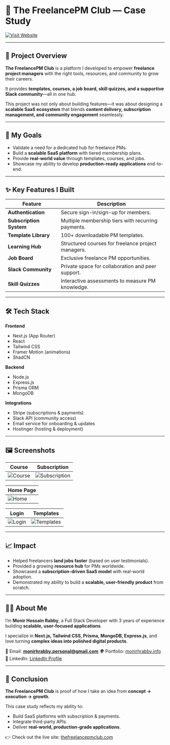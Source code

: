 
# 📌 The FreelancePM Club — Case Study

[![Visit Website](https://img.shields.io/badge/🌍%20Live%20Site-thefreelancepmclub.com-blue)](https://thefreelancepmclub.com)

---

## 📝 Project Overview

**The FreelancePM Club** is a platform I developed to empower **freelance project managers** with the right tools, resources, and community to grow their careers.

It provides **templates, courses, a job board, skill quizzes, and a supportive Slack community**—all in one hub.

This project was not only about building features—it was about designing a **scalable SaaS ecosystem** that blends **content delivery, subscription management, and community engagement** seamlessly.

---

## 🎯 My Goals

* Validate a need for a dedicated hub for freelance PMs.
* Build a **scalable SaaS platform** with tiered membership plans.
* Provide **real-world value** through templates, courses, and jobs.
* Showcase my ability to develop **production-ready applications** end-to-end.

---

## ✨ Key Features I Built

| Feature                 | Description                                        |
| ----------------------- | -------------------------------------------------- |
| **Authentication**      | Secure sign-in/sign-up for members.                |
| **Subscription System** | Multiple membership tiers with recurring payments. |
| **Template Library**    | 100+ downloadable PM templates.                    |
| **Learning Hub**        | Structured courses for freelance project managers. |
| **Job Board**           | Exclusive freelance PM opportunities.              |
| **Slack Community**     | Private space for collaboration and peer support.  |
| **Skill Quizzes**       | Interactive assessments to measure PM knowledge.   |

---

## 🛠 Tech Stack

**Frontend**

* Next.js (App Router)
* React
* Tailwind CSS
* Framer Motion (animations)
* ShadCN

**Backend**

* Node.js
* Express.js
* Prisma ORM
* MongoDB

**Integrations**

* Stripe (subscriptions & payments)
* Slack API (community access)
* Email service for onboarding & updates
* Hostinger (hosting & deployment)

---

## 🖼 Screenshots

| Course                                                                                 | Subscription                                                                           |
| ----------------------------------------------------------------------------------------- | ------------------------------------------------------------------------------------------- |
| ![Course](https://files.edgestore.dev/w83fbai02qyxofbq/freelancePm/_public/Course%20Mockup.webp) | ![Subscription](https://files.edgestore.dev/w83fbai02qyxofbq/freelancePm/_public/subscription%20mockup.webp) |

| Home Page                                                                                  |
| --------------------------------------------------------------------------------------------- |
| ![Home](https://files.edgestore.dev/w83fbai02qyxofbq/freelancePm/_public/Home%20Mockup.webp) |

| Login                                                                                   | Templates                                                                     |
| -------------------------------------------------------------------------------------------- | -------------------------------------------------------------------------------------- |
| ![Login](https://files.edgestore.dev/w83fbai02qyxofbq/freelancePm/_public/login%20mockup.webp) | ![Templates](https://files.edgestore.dev/w83fbai02qyxofbq/freelancePm/_public/Template%20Mockup.webp) |



---

## 📈 Impact

* Helped freelancers **land jobs faster** (based on user testimonials).
* Provided a growing **resource hub** for PMs worldwide.
* Showcased a **subscription-driven SaaS model** with real-world adoption.
* Demonstrated my ability to build a **scalable, user-friendly product** from scratch.

---

## 👨‍💻 About Me

I’m **Monir Hossain Rabby**, a Full Stack Developer with 3 years of experience building **scalable, user-focused applications**.

I specialize in **Next.js, Tailwind CSS, Prisma, MongoDB, Express.js**, and love turning **complex ideas into polished digital products**.

📧 Email: **[monirhrabby.personal@gmail.com](mailto:monirhrabby.personal@gmail.com)**
🌍 Portfolio: [monirhrabby.info](https://www.monirhrabby.info)
💼 LinkedIn: [LinkedIn Profile](https://www.linkedin.com/in/monirhabderabby)

---

## 🚀 Conclusion

**The FreelancePM Club** is proof of how I take an idea from **concept → execution → growth**.

This case study reflects my ability to:

* Build SaaS platforms with subscription & payments.
* Integrate third-party APIs.
* Deliver **real-world, production-grade applications**.

👉 Check out the live site: [thefreelancepmclub.com](https://thefreelancepmclub.com)

